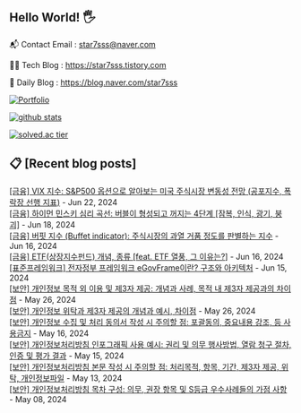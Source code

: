 ## Hello World! 🖐

📬 Contact Email : star7sss@naver.com

👨‍💻 Tech Blog : https://star7sss.tistory.com

🤪 Daily Blog : https://blog.naver.com/star7sss

[![Portfolio](https://img.shields.io/badge/Portfolio-%23000000.svg?style=for-the-badge&logo=firefox&logoColor=#FF7139)](https://fern-way-13f.notion.site/Jang-Thang-3b7b327981a2456c8ee5952eadb848b9)

[![github stats](https://github-readme-stats.vercel.app/api?username=jangThang&show_icons=true&hide_border=False)](https://star7sss.tistory.com)

[![solved.ac tier](http://mazassumnida.wtf/api/v2/generate_badge?boj=star7sss)](https://solved.ac/star7sss)

## 📋 [Recent blog posts]
[[금융] VIX 지수: S&amp;P500 옵션으로 알아보는 미국 주식시장 변동성 전망 (공포지수, 폭락장 선행 지표)](https://star7sss.tistory.com/1019) - Jun 22, 2024<br>
[[금융] 하이먼 민스키 심리 곡선: 버블이 형성되고 꺼지는 4단계 [잠복, 인식, 광기, 붕괴]](https://star7sss.tistory.com/1018) - Jun 18, 2024<br>
[[금융] 버핏 지수 (Buffet indicator): 주식시장의 과열 거품 정도를 판별하는 지수](https://star7sss.tistory.com/1017) - Jun 16, 2024<br>
[[금융] ETF(상장지수펀드) 개념, 종류 [feat. ETF 열풍, 그 이유는?]](https://star7sss.tistory.com/1016) - Jun 16, 2024<br>
[[표준프레임워크] 전자정부 프레임워크 eGovFrame이란? 구조와 아키텍처](https://star7sss.tistory.com/1015) - Jun 15, 2024<br>
[[보안] 개인정보 목적 외 이용 및 제3자 제공: 개념과 사례, 목적 내 제3자 제공과의 차이점](https://star7sss.tistory.com/1014) - May 26, 2024<br>
[[보안] 개인정보 위탁과 제3자 제공의 개념과 예시, 차이점](https://star7sss.tistory.com/1013) - May 26, 2024<br>
[[보안] 개인정보 수집 및 처리 동의서 작성 시 주의할 점: 포괄동의, 중요내용 강조, 등 사용금지](https://star7sss.tistory.com/1012) - May 16, 2024<br>
[[보안] 개인정보처리방침 인포그래픽 사용 예시: 권리 및 의무 행사방법, 열람 청구 절차, 인증 및 평가 결과](https://star7sss.tistory.com/1011) - May 15, 2024<br>
[[보안] 개인정보처리방침 본문 작성 시 주의할 점: 처리목적, 항목, 기간, 제3자 제공, 위탁, 개인정보파일](https://star7sss.tistory.com/1010) - May 13, 2024<br>
[[보안] 개인정보처리방침 목차 구성: 의무, 권장 항목 및 S등급 우수사례들의 가점 사항](https://star7sss.tistory.com/1009) - May 08, 2024<br>
